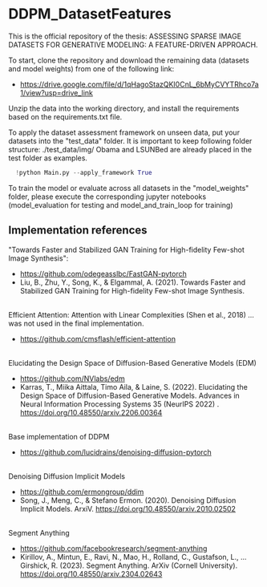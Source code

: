 # DDPM_DatasetFeatures

This is the official repository of the thesis: ASSESSING SPARSE IMAGE DATASETS FOR GENERATIVE MODELING: A FEATURE-DRIVEN APPROACH.

To start, clone the repository and download the remaining data (datasets and model weights) from one of the following link:

- https://drive.google.com/file/d/1qHagoStazQKI0CnL_6bMyCVYTRhco7a1/view?usp=drive_link

Unzip the data into the working directory, and install the requirements based on the requirements.txt file.

To apply the dataset assessment framework on unseen data, put your datasets into the "test_data" folder. It is important to keep following folder structure: ./test_data/img/
Obama and LSUNBed are already placed in the test folder as examples.

```python
  !python Main.py --apply_framework True
```

To train the model or evaluate across all datasets in the "model_weights" folder, please execute the corresponding jupyter notebooks (model_evaluation for testing and model_and_train_loop for training)





## Implementation references

"Towards Faster and Stabilized GAN Training for High-fidelity Few-shot Image Synthesis":<br />
- https://github.com/odegeasslbc/FastGAN-pytorch  <br />
- Liu, B., Zhu, Y., Song, K., & Elgammal, A. (2021). Towards Faster and Stabilized GAN Training for High-fidelity Few-shot Image Synthesis. <br /> <br />

Efficient Attention: Attention with Linear Complexities (Shen et al., 2018) ... was not used in the final implementation. <br />
- https://github.com/cmsflash/efficient-attention  <br /> <br />

Elucidating the Design Space of Diffusion-Based Generative Models (EDM) 
- https://github.com/NVlabs/edm
- Karras, T., Miika Aittala, Timo Aila, & Laine, S. (2022). Elucidating the Design Space of Diffusion-Based Generative Models. Advances in Neural Information Processing Systems 35 (NeurIPS 2022) . https://doi.org/10.48550/arxiv.2206.00364 <br /> <br /> 

Base implementation of DDPM  <br />
- https://github.com/lucidrains/denoising-diffusion-pytorch  <br /> <br />

Denoising Diffusion Implicit Models
- https://github.com/ermongroup/ddim <br />
- Song, J., Meng, C., & Stefano Ermon. (2020). Denoising Diffusion Implicit Models. ArxiV. https://doi.org/10.48550/arxiv.2010.02502 <br /><br />

Segment Anything
- https://github.com/facebookresearch/segment-anything     <br />
- Kirillov, A., Mintun, E., Ravi, N., Mao, H., Rolland, C., Gustafson, L., … Girshick, R. (2023). Segment Anything. ArXiv (Cornell University). https://doi.org/10.48550/arxiv.2304.02643
